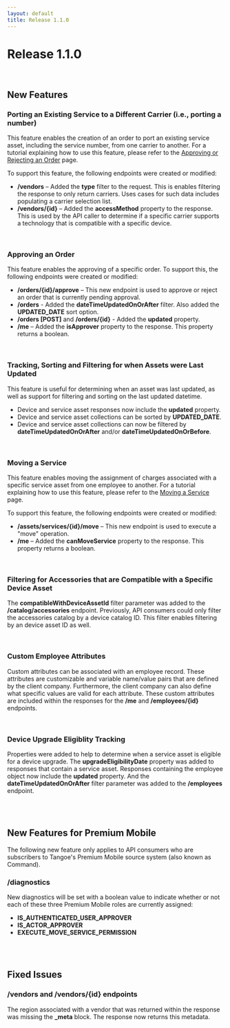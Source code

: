 ```yaml
---
layout: default
title: Release 1.1.0
---
```



# Release 1.1.0


<br/>

## New Features


### Porting an Existing Service to a Different Carrier (i.e., porting a number)
This feature enables the creation of an order to port an existing service asset, including the service number, from one carrier to another. For a tutorial explaining how to use this feature, please refer to the [Approving or Rejecting an Order]({{site.url}}tutorials/orders/approvals/) page. 

To support this feature, the following endpoints were created or modified:

* **/vendors** – Added the **type** filter to the request. This is enables filtering the response to only return carriers. Uses cases for such data includes populating a carrier selection list. 
* **/vendors/{id}** – Added the **accessMethod** property to the response. This is used by the API caller to determine if a specific carrier supports a technology that is compatible with a specific device.

<br/>

### Approving an Order
This feature enables the approving of a specific order. To support this, the following endpoints were created or modified:

* **/orders/{id}/approve** – This new endpoint is used to approve or reject an order that is currently pending approval.
* **/orders** - Added the **dateTimeUpdatedOnOrAfter** filter. Also added the **UPDATED_DATE** sort option.
* **/orders [POST]** and **/orders/{id}** - Added the **updated** property.
* **/me** – Added the **isApprover** property to the response. This property returns a boolean. 

<br/>

### Tracking, Sorting and Filtering for when Assets were Last Updated 
This feature is useful for determining when an asset was last updated, as well as support for filtering and sorting on the last updated datetime.

* Device and service asset responses now include the **updated** property.
* Device and service asset collections can be sorted by **UPDATED_DATE**.
* Device and service asset collections can now be filtered by **dateTimeUpdatedOnOrAfter** and/or **dateTimeUpdatedOnOrBefore**.

<br/>

### Moving a Service
This feature enables moving the assignment of charges associated with a specific service asset from one employee to another. For a tutorial explaining how to use this feature, please refer to the [Moving a Service]({{site.url}}tutorials/move/) page.

To support this feature, the following endpoints were created or modified:

* **/assets/services/{id}/move** – This new endpoint is used to execute a "move" operation. 
* **/me** – Added the **canMoveService** property to the response. This property returns a boolean.

<br/>

### Filtering for Accessories that are Compatible with a Specific Device Asset
The **compatibleWithDeviceAssetId** filter parameter was added to the **/catalog/accessories** endpoint. Previously, API consumers could only filter the accessories catalog by a device catalog ID. This filter enables filtering by an device asset ID as well.

<br/>

### Custom Employee Attributes
Custom attributes can be associated with an employee record. These attributes are customizable and variable  name/value pairs that are defined by the client company. Furthermore, the client company can also define what specific values are valid for each attribute.  These custom attributes are included within the responses for the **/me** and **/employees/{id}** endpoints.

<br/>

### Device Upgrade Eligiblity Tracking
Properties were added to help to determine when a service asset is eligible for a device upgrade. The **upgradeEligibilityDate** property was added to responses that contain a service asset. Responses containing the employee object now include the **updated** property. And the **dateTimeUpdatedOnOrAfter** filter parameter was added to the **/employees** endpoint.


<br/>
<br/>

## New Features for Premium Mobile 
The following new feature only applies to API consumers who are subscribers to Tangoe's Premium Mobile source system (also known as Command). 

### /diagnostics
New diagnostics will be set with a boolean value to indicate whether or not each of these three Premium Mobile roles are currently assigned:

* **IS_AUTHENTICATED_USER_APPROVER** 
* **IS_ACTOR_APPROVER** 
* **EXECUTE_MOVE_SERVICE_PERMISSION** 


<br/>
<br/>

## Fixed Issues

### /vendors and /vendors/{id} endpoints
The region associated with a vendor that was returned within the response was missing the **_meta** block. The response now returns this metadata.
